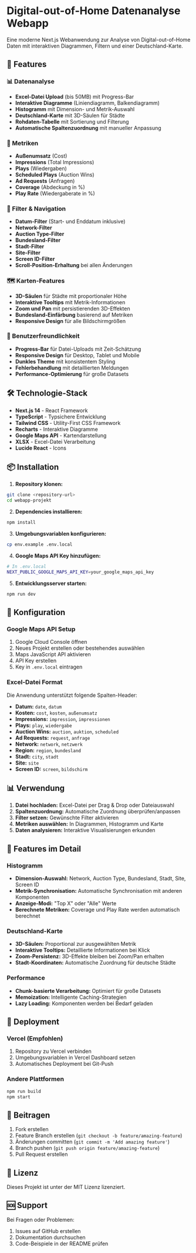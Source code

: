 # Digital-out-of-Home Datenanalyse Webapp

Eine moderne Next.js Webanwendung zur Analyse von Digital-out-of-Home Daten mit interaktiven Diagrammen, Filtern und einer Deutschland-Karte.

## 🚀 Features

### 📊 Datenanalyse
- **Excel-Datei Upload** (bis 50MB) mit Progress-Bar
- **Interaktive Diagramme** (Liniendiagramm, Balkendiagramm)
- **Histogramm** mit Dimension- und Metrik-Auswahl
- **Deutschland-Karte** mit 3D-Säulen für Städte
- **Rohdaten-Tabelle** mit Sortierung und Filterung
- **Automatische Spaltenzuordnung** mit manueller Anpassung

### 🎯 Metriken
- **Außenumsatz** (Cost)
- **Impressions** (Total Impressions)
- **Plays** (Wiedergaben)
- **Scheduled Plays** (Auction Wins)
- **Ad Requests** (Anfragen)
- **Coverage** (Abdeckung in %)
- **Play Rate** (Wiedergaberate in %)

### 🔧 Filter & Navigation
- **Datum-Filter** (Start- und Enddatum inklusive)
- **Network-Filter**
- **Auction Type-Filter**
- **Bundesland-Filter**
- **Stadt-Filter**
- **Site-Filter**
- **Screen ID-Filter**
- **Scroll-Position-Erhaltung** bei allen Änderungen

### 🗺️ Karten-Features
- **3D-Säulen** für Städte mit proportionaler Höhe
- **Interaktive Tooltips** mit Metrik-Informationen
- **Zoom und Pan** mit persistierenden 3D-Effekten
- **Bundesland-Einfärbung** basierend auf Metriken
- **Responsive Design** für alle Bildschirmgrößen

### 📱 Benutzerfreundlichkeit
- **Progress-Bar** für Datei-Uploads mit Zeit-Schätzung
- **Responsive Design** für Desktop, Tablet und Mobile
- **Dunkles Theme** mit konsistentem Styling
- **Fehlerbehandlung** mit detaillierten Meldungen
- **Performance-Optimierung** für große Datasets

## 🛠️ Technologie-Stack

- **Next.js 14** - React Framework
- **TypeScript** - Typsichere Entwicklung
- **Tailwind CSS** - Utility-First CSS Framework
- **Recharts** - Interaktive Diagramme
- **Google Maps API** - Kartendarstellung
- **XLSX** - Excel-Datei Verarbeitung
- **Lucide React** - Icons

## 📦 Installation

1. **Repository klonen:**
```bash
git clone <repository-url>
cd webapp-projekt
```

2. **Dependencies installieren:**
```bash
npm install
```

3. **Umgebungsvariablen konfigurieren:**
```bash
cp env.example .env.local
```

4. **Google Maps API Key hinzufügen:**
```bash
# In .env.local
NEXT_PUBLIC_GOOGLE_MAPS_API_KEY=your_google_maps_api_key
```

5. **Entwicklungsserver starten:**
```bash
npm run dev
```

## 🔧 Konfiguration

### Google Maps API Setup
1. Google Cloud Console öffnen
2. Neues Projekt erstellen oder bestehendes auswählen
3. Maps JavaScript API aktivieren
4. API Key erstellen
5. Key in `.env.local` eintragen

### Excel-Datei Format
Die Anwendung unterstützt folgende Spalten-Header:
- **Datum:** `date`, `datum`
- **Kosten:** `cost`, `kosten`, `außenumsatz`
- **Impressions:** `impression`, `impressionen`
- **Plays:** `play`, `wiedergabe`
- **Auction Wins:** `auction`, `auktion`, `scheduled`
- **Ad Requests:** `request`, `anfrage`
- **Network:** `network`, `netzwerk`
- **Region:** `region`, `bundesland`
- **Stadt:** `city`, `stadt`
- **Site:** `site`
- **Screen ID:** `screen`, `bildschirm`

## 📊 Verwendung

1. **Datei hochladen:** Excel-Datei per Drag & Drop oder Dateiauswahl
2. **Spaltenzuordnung:** Automatische Zuordnung überprüfen/anpassen
3. **Filter setzen:** Gewünschte Filter aktivieren
4. **Metriken auswählen:** In Diagrammen, Histogramm und Karte
5. **Daten analysieren:** Interaktive Visualisierungen erkunden

## 🎨 Features im Detail

### Histogramm
- **Dimension-Auswahl:** Network, Auction Type, Bundesland, Stadt, Site, Screen ID
- **Metrik-Synchronisation:** Automatische Synchronisation mit anderen Komponenten
- **Anzeige-Modi:** "Top X" oder "Alle" Werte
- **Berechnete Metriken:** Coverage und Play Rate werden automatisch berechnet

### Deutschland-Karte
- **3D-Säulen:** Proportional zur ausgewählten Metrik
- **Interaktive Tooltips:** Detaillierte Informationen bei Klick
- **Zoom-Persistenz:** 3D-Effekte bleiben bei Zoom/Pan erhalten
- **Stadt-Koordinaten:** Automatische Zuordnung für deutsche Städte

### Performance
- **Chunk-basierte Verarbeitung:** Optimiert für große Datasets
- **Memoization:** Intelligente Caching-Strategien
- **Lazy Loading:** Komponenten werden bei Bedarf geladen

## 🚀 Deployment

### Vercel (Empfohlen)
1. Repository zu Vercel verbinden
2. Umgebungsvariablen in Vercel Dashboard setzen
3. Automatisches Deployment bei Git-Push

### Andere Plattformen
```bash
npm run build
npm start
```

## 🤝 Beitragen

1. Fork erstellen
2. Feature Branch erstellen (`git checkout -b feature/amazing-feature`)
3. Änderungen committen (`git commit -m 'Add amazing feature'`)
4. Branch pushen (`git push origin feature/amazing-feature`)
5. Pull Request erstellen

## 📝 Lizenz

Dieses Projekt ist unter der MIT Lizenz lizenziert.

## 🆘 Support

Bei Fragen oder Problemen:
1. Issues auf GitHub erstellen
2. Dokumentation durchsuchen
3. Code-Beispiele in der README prüfen
